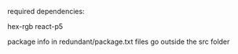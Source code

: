 required dependencies:

hex-rgb
react-p5

package info in redundant/package.txt files go outside the src folder
